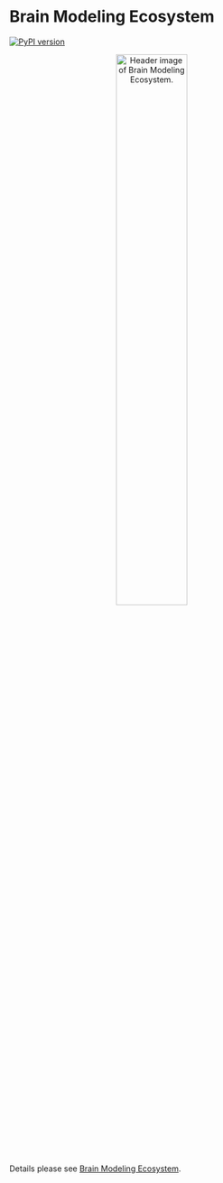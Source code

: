 # Brain Modeling Ecosystem

[![PyPI version](https://img.shields.io/pypi/v/brain-modeling-ecosystem)](https://pypi.org/project/brain-modeling-ecosystem/)


<p align="center">
  	<img alt="Header image of Brain Modeling Ecosystem." src="https://raw.githubusercontent.com/chaobrain/brain-modeling-ecosystem/blob/main/docs/_static/bdp-ecosystem.png" width=50%>
</p> 


Details please see [Brain Modeling Ecosystem](https://brainmodeling.readthedocs.io).




